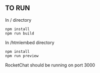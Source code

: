 ## TO RUN
In / directory
```
npm install
npm run build
```
In /htmlembed directory
```
npm install
npm run preview
```
RocketChat should be running on port 3000
